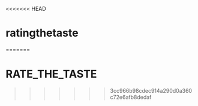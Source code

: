 <<<<<<< HEAD
# ratingthetaste
=======
# RATE_THE_TASTE
>>>>>>> 3cc966b98cdec914a290d0a360c72e6afb8dedaf
